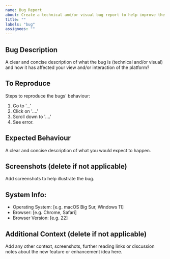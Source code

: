 ```yaml
---
name: Bug Report
about: Create a technical and/or visual bug report to help improve the code and platform!
title: ""
labels: "bug"
assignees: ""
---
```


<!--
⛔ Note: Please search to see if an issue already exists for the bug you have encountered before opening a new one to prevent duplication. ⛔
-->

## Bug Description

A clear and concise description of what the bug is (technical and/or visual) and how it has affected your view and/or interaction of the platform?

## To Reproduce

Steps to reproduce the bugs' behaviour:

1.  Go to '...'
2.  Click on '....'
3.  Scroll down to '....'
4.  See error.

## Expected Behaviour

A clear and concise description of what you would expect to happen.

## Screenshots (delete if not applicable)

Add screenshots to help illustrate the bug.

## System Info:

- Operating System: [e.g. macOS Big Sur, Windows 11]
- Browser: [e.g. Chrome, Safari]
- Browser Version: [e.g. 22]

## Additional Context  (delete if not applicable)

Add any other context, screenshots, further reading links or discussion notes about the new feature or enhancement idea here.
